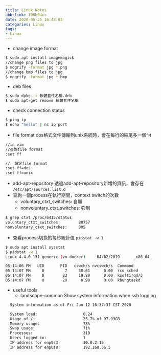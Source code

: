 ```yaml
---
title: Linux Notes
abbrlink: 106b04cc
date: 2020-05-25 16:48:03
categories: Linux
tags:
- Linux
---
```

* change image format
```bash
$ sudo apt install imagemagick
//change png files to jpg
$ mogrify -format jpg *.png
//change bmp files to jpg
$ mogrify -format jpg *.bmp
```
* deb files
```bash
$ sudo dpkg -i 軟體套件名稱.deb
$ sudo apt-get remove 軟體套件名稱
```
* check connection status
```bash
$ ping ip
$ echo "hello" | nc ip port
```
* file format
dos格式文件傳輸到unix系統時，會在每行的結尾多一個`^M`
```bash
//in vim
//查詢file format
:set ff

//  設定file format
:set ff=dos
:set ff=unix
```
* add-apt-repository
透過add-apt-repository新增的資訊，會存在
`/etc/apt/sources.list.d`
* 查詢一個process在執行期間，context switch的次數
  * voluntary_ctxt_switches: 自願  
  * nonvoluntary_ctxt_switches: 強制  
```bash
$ grep ctxt /proc/6415/status
voluntary_ctxt_switches:        80757
nonvoluntary_ctxt_switches:     805
```
* 查看process切换的每秒統計值
`pidstat -w 1`
```bash
$ sudo apt install sysstat
$ pidstat -w 1
Linux 4.4.0-131-generic (vm-docker)     04/02/2019      _x86_64_        (4 CPU)

05:14:06 PM   UID       PID   cswch/s nvcswch/s  Command
05:14:07 PM     0         7     38.61      0.00  rcu_sched
05:14:07 PM     0        23     19.80      0.00  ksoftirqd/3
05:14:07 PM     0        29      0.99      0.00  khungtaskd
```
* useful tools
  * landscape-common
  Show system information when ssh logging
```bash
  System information as of Fri Jun 12 16:37:37 CST 2020

  System load:                    0.24
  Usage of /:                     25.7% of 97.93GB
  Memory usage:                   78%
  Swap usage:                     71%
  Processes:                      310
  Users logged in:                1
  IP address for enp0s3:          10.0.2.15
  IP address for enp0s8:          192.168.56.5
```